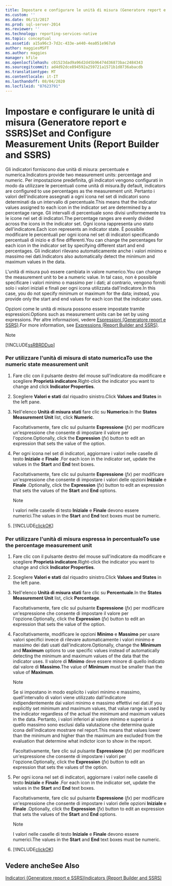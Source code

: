 ```yaml
---
title: Impostare e configurare le unità di misura (Generatore report e SSRS) | Microsoft Docs
ms.custom: ''
ms.date: 06/13/2017
ms.prod: sql-server-2014
ms.reviewer: ''
ms.technology: reporting-services-native
ms.topic: conceptual
ms.assetid: a15a96c3-7d2c-433e-a440-4ea051e967a9
author: maggiesMSFT
ms.author: maggies
manager: kfile
ms.openlocfilehash: c01523dad9a96d2d45b96474d36873bac2484343
ms.sourcegitcommit: ad4d92dce894592a259721a1571b1d8736abacdb
ms.translationtype: MT
ms.contentlocale: it-IT
ms.lasthandoff: 08/04/2020
ms.locfileid: "87623791"
---
```

# <a name="set-and-configure-measurement-units-report-builder-and-ssrs"></a><span data-ttu-id="fde74-102">Impostare e configurare le unità di misura (Generatore report e SSRS)</span><span class="sxs-lookup"><span data-stu-id="fde74-102">Set and Configure Measurement Units (Report Builder and SSRS)</span></span>
  <span data-ttu-id="fde74-103">Gli indicatori forniscono due unità di misura: percentuale e numerica.</span><span class="sxs-lookup"><span data-stu-id="fde74-103">Indicators provide two measurement units: percentage and numeric.</span></span> <span data-ttu-id="fde74-104">Per impostazione predefinita, gli indicatori vengono configurati in modo da utilizzare le percentuali come unità di misura.</span><span class="sxs-lookup"><span data-stu-id="fde74-104">By default, indicators are configured to use percentages as the measurement unit.</span></span> <span data-ttu-id="fde74-105">Pertanto i valori dell'indicatore assegnati a ogni icona nel set di indicatori sono determinati da un intervallo di percentuale.</span><span class="sxs-lookup"><span data-stu-id="fde74-105">This means that the indicator values assigned to each icon in the indicator set are determined by a percentage range.</span></span> <span data-ttu-id="fde74-106">Gli intervalli di percentuale sono divisi uniformemente tra le icone nel set di indicatori.</span><span class="sxs-lookup"><span data-stu-id="fde74-106">The percentage ranges are evenly divided across the icons in the indicator set.</span></span> <span data-ttu-id="fde74-107">Ogni icona rappresenta uno stato dell'indicatore.</span><span class="sxs-lookup"><span data-stu-id="fde74-107">Each icon represents an indicator state.</span></span> <span data-ttu-id="fde74-108">È possibile modificare le percentuali per ogni icona nel set di indicatori specificando percentuali di inizio e di fine differenti.</span><span class="sxs-lookup"><span data-stu-id="fde74-108">You can change the percentages for each icon in the indicator set by specifying different start and end percentages.</span></span> <span data-ttu-id="fde74-109">Gli indicatori rilevano automaticamente anche i valori minimo e massimo nei dati.</span><span class="sxs-lookup"><span data-stu-id="fde74-109">Indicators also automatically detect the minimum and maximum values in the data.</span></span>  
  
 <span data-ttu-id="fde74-110">L'unità di misura può essere cambiata in valore numerico.</span><span class="sxs-lookup"><span data-stu-id="fde74-110">You can change the measurement unit to be a numeric value.</span></span> <span data-ttu-id="fde74-111">In tal caso, non è possibile specificare i valori minimo o massimo per i dati; al contrario, vengono forniti solo i valori iniziali e finali per ogni icona utilizzata dall'indicatore.</span><span class="sxs-lookup"><span data-stu-id="fde74-111">In this case, you do not specify minimum or maximum for the data; instead, you provide only the start and end values for each icon that the indicator uses.</span></span>  
  
 <span data-ttu-id="fde74-112">Opzioni come le unità di misura possono essere impostate tramite espressioni.</span><span class="sxs-lookup"><span data-stu-id="fde74-112">Options such as measurement units can be set by using expressions.</span></span> <span data-ttu-id="fde74-113">Per altre informazioni, vedere [Espressioni &#40;Generatore report e SSRS&#41;](expressions-report-builder-and-ssrs.md).</span><span class="sxs-lookup"><span data-stu-id="fde74-113">For more information, see [Expressions &#40;Report Builder and SSRS&#41;](expressions-report-builder-and-ssrs.md).</span></span>  
  
> [!NOTE]  
>  [!INCLUDE[ssRBRDDup](../../includes/ssrbrddup-md.md)]  
  
### <a name="to-use-the-numeric-state-measurement-unit"></a><span data-ttu-id="fde74-114">Per utilizzare l'unità di misura di stato numerica</span><span class="sxs-lookup"><span data-stu-id="fde74-114">To use the numeric state measurement unit</span></span>  
  
1.  <span data-ttu-id="fde74-115">Fare clic con il pulsante destro del mouse sull'indicatore da modificare e scegliere **Proprietà indicatore**.</span><span class="sxs-lookup"><span data-stu-id="fde74-115">Right-click the indicator you want to change and click **Indicator Properties**.</span></span>  
  
2.  <span data-ttu-id="fde74-116">Scegliere **Valori e stati** dal riquadro sinistro.</span><span class="sxs-lookup"><span data-stu-id="fde74-116">Click **Values and States** in the left pane.</span></span>  
  
3.  <span data-ttu-id="fde74-117">Nell'elenco **Unità di misura stati** fare clic su **Numerico**.</span><span class="sxs-lookup"><span data-stu-id="fde74-117">In the **States Measurement Unit** list, click **Numeric**.</span></span>  
  
     <span data-ttu-id="fde74-118">Facoltativamente, fare clic sul pulsante **Espressione** (*fx*) per modificare un'espressione che consente di impostare il valore per l'opzione.</span><span class="sxs-lookup"><span data-stu-id="fde74-118">Optionally, click the **Expression** (*fx*) button to edit an expression that sets the value of the option.</span></span>  
  
4.  <span data-ttu-id="fde74-119">Per ogni icona nel set di indicatori, aggiornare i valori nelle caselle di testo **Iniziale** e **Finale** .</span><span class="sxs-lookup"><span data-stu-id="fde74-119">For each icon in the indicator set, update the values in the **Start** and **End** text boxes.</span></span>  
  
     <span data-ttu-id="fde74-120">Facoltativamente, fare clic sul pulsante **Espressione** (*fx*) per modificare un'espressione che consente di impostare i valori delle opzioni **Iniziale** e **Finale** .</span><span class="sxs-lookup"><span data-stu-id="fde74-120">Optionally, click the **Expression** (*fx*) button to edit an expression that sets the values of the **Start** and **End** options.</span></span>  
  
    > [!NOTE]  
    >  <span data-ttu-id="fde74-121">I valori nelle caselle di testo **Iniziale** e **Finale** devono essere numerici.</span><span class="sxs-lookup"><span data-stu-id="fde74-121">The values in the **Start** and **End** text boxes must be numeric.</span></span>  
  
5.  [!INCLUDE[clickOK](../../includes/clickok-md.md)]  
  
### <a name="to-use-the-percentage-measurement-unit"></a><span data-ttu-id="fde74-122">Per utilizzare l'unità di misura espressa in percentuale</span><span class="sxs-lookup"><span data-stu-id="fde74-122">To use the percentage measurement unit</span></span>  
  
1.  <span data-ttu-id="fde74-123">Fare clic con il pulsante destro del mouse sull'indicatore da modificare e scegliere **Proprietà indicatore**.</span><span class="sxs-lookup"><span data-stu-id="fde74-123">Right-click the indicator you want to change and click **Indicator Properties**.</span></span>  
  
2.  <span data-ttu-id="fde74-124">Scegliere **Valori e stati** dal riquadro sinistro.</span><span class="sxs-lookup"><span data-stu-id="fde74-124">Click **Values and States** in the left pane.</span></span>  
  
3.  <span data-ttu-id="fde74-125">Nell'elenco **Unità di misura stati** fare clic su **Percentuale**.</span><span class="sxs-lookup"><span data-stu-id="fde74-125">In the **States Measurement Unit** list, click **Percentage**.</span></span>  
  
     <span data-ttu-id="fde74-126">Facoltativamente, fare clic sul pulsante **Espressione** (*fx*) per modificare un'espressione che consente di impostare il valore per l'opzione.</span><span class="sxs-lookup"><span data-stu-id="fde74-126">Optionally, click the **Expression** (*fx*) button to edit an expression that sets the value of the option.</span></span>  
  
4.  <span data-ttu-id="fde74-127">Facoltativamente, modificare le opzioni **Minimo** e **Massimo** per usare valori specifici invece di rilevare automaticamente i valori minimo e massimo dei dati usati dall'indicatore.</span><span class="sxs-lookup"><span data-stu-id="fde74-127">Optionally, change the **Minimum** and **Maximum** options to use specific values instead of automatically detecting the minimum and maximum values of the data that the indicator uses.</span></span> <span data-ttu-id="fde74-128">Il valore di **Minimo** deve essere minore di quello indicato dal valore di **Massimo**.</span><span class="sxs-lookup"><span data-stu-id="fde74-128">The value of **Minimum** must be smaller than the value of **Maximum**.</span></span>  
  
    > [!NOTE]  
    >  <span data-ttu-id="fde74-129">Se si impostano in modo esplicito i valori minimo e massimo, quell'intervallo di valori viene utilizzato dall'indicatore indipendentemente dai valori minimo e massimo effettivi nei dati.</span><span class="sxs-lookup"><span data-stu-id="fde74-129">If you explicitly set minimum and maximum values, that value range is used by the indicator regardless of the actual the minimum and maximum values in the data.</span></span> <span data-ttu-id="fde74-130">Pertanto, i valori inferiori al valore minimo e superiori a quello massimo sono esclusi dalla valutazione che determina quale icona dell'indicatore mostrare nel report.</span><span class="sxs-lookup"><span data-stu-id="fde74-130">This means that values lower than the minimum and higher than the maximum are excluded from the evaluation that determine what indictor icon to show in the report.</span></span>  
  
     <span data-ttu-id="fde74-131">Facoltativamente, fare clic sul pulsante **Espressione** (*fx*) per modificare un'espressione che consente di impostare i valori per l'opzione.</span><span class="sxs-lookup"><span data-stu-id="fde74-131">Optionally, click the **Expression** (*fx*) button to edit an expression that sets the values of the option.</span></span>  
  
5.  <span data-ttu-id="fde74-132">Per ogni icona nel set di indicatori, aggiornare i valori nelle caselle di testo **Iniziale** e **Finale** .</span><span class="sxs-lookup"><span data-stu-id="fde74-132">For each icon in the indicator set, update the values in the **Start** and **End** text boxes.</span></span>  
  
     <span data-ttu-id="fde74-133">Facoltativamente, fare clic sul pulsante **Espressione** (*fx*) per modificare un'espressione che consente di impostare i valori delle opzioni **Iniziale** e **Finale** .</span><span class="sxs-lookup"><span data-stu-id="fde74-133">Optionally, click the **Expression** (*fx*) button to edit an expression that sets the values of the **Start** and **End** options.</span></span>  
  
    > [!NOTE]  
    >  <span data-ttu-id="fde74-134">I valori nelle caselle di testo **Iniziale** e **Finale** devono essere numerici.</span><span class="sxs-lookup"><span data-stu-id="fde74-134">The values in the **Start** and **End** text boxes must be numeric.</span></span>  
  
6.  [!INCLUDE[clickOK](../../includes/clickok-md.md)]  
  
## <a name="see-also"></a><span data-ttu-id="fde74-135">Vedere anche</span><span class="sxs-lookup"><span data-stu-id="fde74-135">See Also</span></span>  
 [<span data-ttu-id="fde74-136">Indicatori &#40;Generatore report e SSRS&#41;</span><span class="sxs-lookup"><span data-stu-id="fde74-136">Indicators &#40;Report Builder and SSRS&#41;</span></span>](indicators-report-builder-and-ssrs.md)  
  
  
